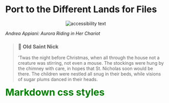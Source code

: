 <style>
    .markdown-body .callout.callout_warn {
    --text: #6a737d;  // theme text color default
    --title: inherit; // theme title color (falls back to text color by default)
    --background: #f8f8f9;
    --border: #8b939c;
    }

    .markdown-body .callout[theme="🎅"] {
        --background: #c54245;
        --border: #ffffff6b;
        --text: #f5fffa;
    }
    
    .green {
        color: green;
        font-weight:700;
        font-size: 30px;
    }
</style>

# Port to the Different Lands for Files

<p align="center">
  <img src="https://upload.wikimedia.org/wikipedia/commons/d/d6/Aurora_Riding_in_Her_Chariot_MET_DP807708.jpg" alt="accessibility text">
</p>

_Andrea Appiani: Aurora Riding in Her Chariot_

<!-- condensed for clarity! -->
<blockquote class="callout callout_default" theme="🎅">
  <h3>🎅 Old Saint Nick</h3>
  <p>'Twas the night before Christmas, when all through the house not a creature was stirring, not even a mouse. The stockings were hung by the chimney with care, in hopes that St. Nicholas soon would be there. The children were nestled all snug in their beds, while visions of sugar plums danced in their heads.</p>
</blockquote>

<div class="green">
    Markdown css styles
</div>

